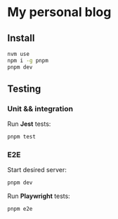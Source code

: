# My personal blog

## Install

```bash
nvm use
npm i -g pnpm
pnpm dev
```

## Testing

### Unit && integration

Run **Jest** tests:

```bash
pnpm test
```

### E2E

Start desired server:

```bash
pnpm dev
```

Run **Playwright** tests:

```bash
pnpm e2e
```
